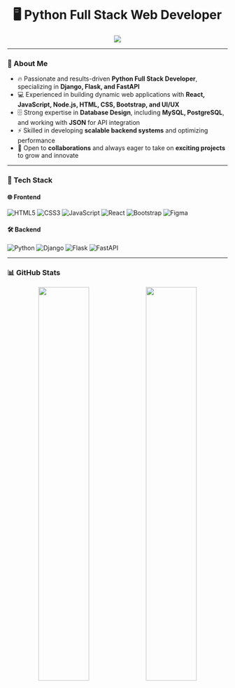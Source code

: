 <h1 align="center"> 
 🖥️
  Python Full Stack Web Developer
</h1>

<p align="center">
  <img src="https://img.shields.io/badge/Eng--Rawan%20El--Saadany-yellow" />
</p>

---

### 📖 About Me
- 🔥 Passionate and results-driven **Python Full Stack Developer**, specializing in **Django, Flask, and FastAPI**  
- 💻 Experienced in building dynamic web applications with **React, JavaScript, Node.js, HTML, CSS, Bootstrap, and UI/UX**  
- 🗄️ Strong expertise in **Database Design**, including **MySQL, PostgreSQL**, and working with **JSON** for API integration  
- ⚡ Skilled in developing **scalable backend systems** and optimizing performance  
- 🤝 Open to **collaborations** and always eager to take on **exciting projects** to grow and innovate  

---

### 🚀 Tech Stack

#### 🌐 Frontend
![HTML5](https://img.shields.io/badge/HTML5-orange?style=for-the-badge&logo=html5&logoColor=white)
![CSS3](https://img.shields.io/badge/CSS3-blue?style=for-the-badge&logo=css3&logoColor=white)
![JavaScript](https://img.shields.io/badge/JavaScript-yellow?style=for-the-badge&logo=javascript&logoColor=black)
![React](https://img.shields.io/badge/React-blue?style=for-the-badge&logo=react&logoColor=white)
![Bootstrap](https://img.shields.io/badge/Bootstrap-purple?style=for-the-badge&logo=bootstrap&logoColor=white)
![Figma](https://img.shields.io/badge/Figma-red?style=for-the-badge&logo=figma&logoColor=white)

#### 🛠 Backend
![Python](https://img.shields.io/badge/Python-blue?style=for-the-badge&logo=python&logoColor=white)
![Django](https://img.shields.io/badge/Django-darkgreen?style=for-the-badge&logo=django&logoColor=white)
![Flask](https://img.shields.io/badge/Flask-black?style=for-the-badge&logo=flask&logoColor=white)
![FastAPI](https://img.shields.io/badge/FastAPI-green?style=for-the-badge&logo=fastapi&logoColor=white)

---

### 📊 GitHub Stats
<p align="center">
  <img src="https://github-readme-stats.vercel.app/api?username=rwann-saadanii&show_icons=true&theme=radical" width="48%" />
  <img src="https://github-readme-streak-stats.herokuapp.com/?user=rwann-saadanii&theme=radical" width="48%" />
</p>
